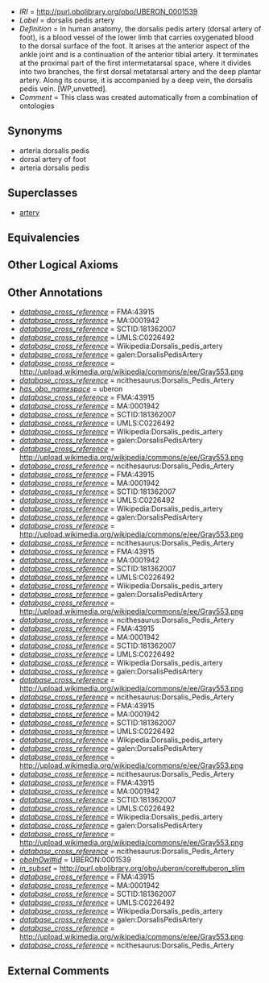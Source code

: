  * *IRI* = http://purl.obolibrary.org/obo/UBERON_0001539
 * *Label* = dorsalis pedis artery
 * *Definition* = In human anatomy, the dorsalis pedis artery (dorsal artery of foot), is a blood vessel of the lower limb that carries oxygenated blood to the dorsal surface of the foot. It arises at the anterior aspect of the ankle joint and is a continuation of the anterior tibial artery. It terminates at the proximal part of the first intermetatarsal space, where it divides into two branches, the first dorsal metatarsal artery and the deep plantar artery. Along its course, it is accompanied by a deep vein, the dorsalis pedis vein. [WP,unvetted].
 * *Comment* = This class was created automatically from a combination of ontologies

## Synonyms

 * arteria dorsalis pedis
 * dorsal artery of foot
 * arteria dorsalis pedis

## Superclasses

 * [artery](../../UBERON/37/UBERON_0001637.md)

## Equivalencies


## Other Logical Axioms


## Other Annotations

 * *[database_cross_reference](../../ef/oboInOwl#hasDbXref.md)* = FMA:43915
 * *[database_cross_reference](../../ef/oboInOwl#hasDbXref.md)* = MA:0001942
 * *[database_cross_reference](../../ef/oboInOwl#hasDbXref.md)* = SCTID:181362007
 * *[database_cross_reference](../../ef/oboInOwl#hasDbXref.md)* = UMLS:C0226492
 * *[database_cross_reference](../../ef/oboInOwl#hasDbXref.md)* = Wikipedia:Dorsalis_pedis_artery
 * *[database_cross_reference](../../ef/oboInOwl#hasDbXref.md)* = galen:DorsalisPedisArtery
 * *[database_cross_reference](../../ef/oboInOwl#hasDbXref.md)* = http://upload.wikimedia.org/wikipedia/commons/e/ee/Gray553.png
 * *[database_cross_reference](../../ef/oboInOwl#hasDbXref.md)* = ncithesaurus:Dorsalis_Pedis_Artery
 * *[has_obo_namespace](../../ce/oboInOwl#hasOBONamespace.md)* = uberon
 * *[database_cross_reference](../../ef/oboInOwl#hasDbXref.md)* = FMA:43915
 * *[database_cross_reference](../../ef/oboInOwl#hasDbXref.md)* = MA:0001942
 * *[database_cross_reference](../../ef/oboInOwl#hasDbXref.md)* = SCTID:181362007
 * *[database_cross_reference](../../ef/oboInOwl#hasDbXref.md)* = UMLS:C0226492
 * *[database_cross_reference](../../ef/oboInOwl#hasDbXref.md)* = Wikipedia:Dorsalis_pedis_artery
 * *[database_cross_reference](../../ef/oboInOwl#hasDbXref.md)* = galen:DorsalisPedisArtery
 * *[database_cross_reference](../../ef/oboInOwl#hasDbXref.md)* = http://upload.wikimedia.org/wikipedia/commons/e/ee/Gray553.png
 * *[database_cross_reference](../../ef/oboInOwl#hasDbXref.md)* = ncithesaurus:Dorsalis_Pedis_Artery
 * *[database_cross_reference](../../ef/oboInOwl#hasDbXref.md)* = FMA:43915
 * *[database_cross_reference](../../ef/oboInOwl#hasDbXref.md)* = MA:0001942
 * *[database_cross_reference](../../ef/oboInOwl#hasDbXref.md)* = SCTID:181362007
 * *[database_cross_reference](../../ef/oboInOwl#hasDbXref.md)* = UMLS:C0226492
 * *[database_cross_reference](../../ef/oboInOwl#hasDbXref.md)* = Wikipedia:Dorsalis_pedis_artery
 * *[database_cross_reference](../../ef/oboInOwl#hasDbXref.md)* = galen:DorsalisPedisArtery
 * *[database_cross_reference](../../ef/oboInOwl#hasDbXref.md)* = http://upload.wikimedia.org/wikipedia/commons/e/ee/Gray553.png
 * *[database_cross_reference](../../ef/oboInOwl#hasDbXref.md)* = ncithesaurus:Dorsalis_Pedis_Artery
 * *[database_cross_reference](../../ef/oboInOwl#hasDbXref.md)* = FMA:43915
 * *[database_cross_reference](../../ef/oboInOwl#hasDbXref.md)* = MA:0001942
 * *[database_cross_reference](../../ef/oboInOwl#hasDbXref.md)* = SCTID:181362007
 * *[database_cross_reference](../../ef/oboInOwl#hasDbXref.md)* = UMLS:C0226492
 * *[database_cross_reference](../../ef/oboInOwl#hasDbXref.md)* = Wikipedia:Dorsalis_pedis_artery
 * *[database_cross_reference](../../ef/oboInOwl#hasDbXref.md)* = galen:DorsalisPedisArtery
 * *[database_cross_reference](../../ef/oboInOwl#hasDbXref.md)* = http://upload.wikimedia.org/wikipedia/commons/e/ee/Gray553.png
 * *[database_cross_reference](../../ef/oboInOwl#hasDbXref.md)* = ncithesaurus:Dorsalis_Pedis_Artery
 * *[database_cross_reference](../../ef/oboInOwl#hasDbXref.md)* = FMA:43915
 * *[database_cross_reference](../../ef/oboInOwl#hasDbXref.md)* = MA:0001942
 * *[database_cross_reference](../../ef/oboInOwl#hasDbXref.md)* = SCTID:181362007
 * *[database_cross_reference](../../ef/oboInOwl#hasDbXref.md)* = UMLS:C0226492
 * *[database_cross_reference](../../ef/oboInOwl#hasDbXref.md)* = Wikipedia:Dorsalis_pedis_artery
 * *[database_cross_reference](../../ef/oboInOwl#hasDbXref.md)* = galen:DorsalisPedisArtery
 * *[database_cross_reference](../../ef/oboInOwl#hasDbXref.md)* = http://upload.wikimedia.org/wikipedia/commons/e/ee/Gray553.png
 * *[database_cross_reference](../../ef/oboInOwl#hasDbXref.md)* = ncithesaurus:Dorsalis_Pedis_Artery
 * *[database_cross_reference](../../ef/oboInOwl#hasDbXref.md)* = FMA:43915
 * *[database_cross_reference](../../ef/oboInOwl#hasDbXref.md)* = MA:0001942
 * *[database_cross_reference](../../ef/oboInOwl#hasDbXref.md)* = SCTID:181362007
 * *[database_cross_reference](../../ef/oboInOwl#hasDbXref.md)* = UMLS:C0226492
 * *[database_cross_reference](../../ef/oboInOwl#hasDbXref.md)* = Wikipedia:Dorsalis_pedis_artery
 * *[database_cross_reference](../../ef/oboInOwl#hasDbXref.md)* = galen:DorsalisPedisArtery
 * *[database_cross_reference](../../ef/oboInOwl#hasDbXref.md)* = http://upload.wikimedia.org/wikipedia/commons/e/ee/Gray553.png
 * *[database_cross_reference](../../ef/oboInOwl#hasDbXref.md)* = ncithesaurus:Dorsalis_Pedis_Artery
 * *[database_cross_reference](../../ef/oboInOwl#hasDbXref.md)* = FMA:43915
 * *[database_cross_reference](../../ef/oboInOwl#hasDbXref.md)* = MA:0001942
 * *[database_cross_reference](../../ef/oboInOwl#hasDbXref.md)* = SCTID:181362007
 * *[database_cross_reference](../../ef/oboInOwl#hasDbXref.md)* = UMLS:C0226492
 * *[database_cross_reference](../../ef/oboInOwl#hasDbXref.md)* = Wikipedia:Dorsalis_pedis_artery
 * *[database_cross_reference](../../ef/oboInOwl#hasDbXref.md)* = galen:DorsalisPedisArtery
 * *[database_cross_reference](../../ef/oboInOwl#hasDbXref.md)* = http://upload.wikimedia.org/wikipedia/commons/e/ee/Gray553.png
 * *[database_cross_reference](../../ef/oboInOwl#hasDbXref.md)* = ncithesaurus:Dorsalis_Pedis_Artery
 * *[oboInOwl#id](../../id/oboInOwl#id.md)* = UBERON:0001539
 * *[in_subset](../../et/oboInOwl#inSubset.md)* = http://purl.obolibrary.org/obo/uberon/core#uberon_slim
 * *[database_cross_reference](../../ef/oboInOwl#hasDbXref.md)* = FMA:43915
 * *[database_cross_reference](../../ef/oboInOwl#hasDbXref.md)* = MA:0001942
 * *[database_cross_reference](../../ef/oboInOwl#hasDbXref.md)* = SCTID:181362007
 * *[database_cross_reference](../../ef/oboInOwl#hasDbXref.md)* = UMLS:C0226492
 * *[database_cross_reference](../../ef/oboInOwl#hasDbXref.md)* = Wikipedia:Dorsalis_pedis_artery
 * *[database_cross_reference](../../ef/oboInOwl#hasDbXref.md)* = galen:DorsalisPedisArtery
 * *[database_cross_reference](../../ef/oboInOwl#hasDbXref.md)* = http://upload.wikimedia.org/wikipedia/commons/e/ee/Gray553.png
 * *[database_cross_reference](../../ef/oboInOwl#hasDbXref.md)* = ncithesaurus:Dorsalis_Pedis_Artery

## External Comments

